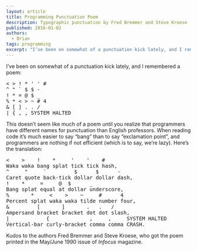 ```yaml
---
layout: article
title: Programming Punctuation Poem
description: Typographic punctuation by Fred Bremmer and Steve Kroese
published: 2016-01-02
authors:
  - Brian
tags: programming
excerpt: "I’ve been on somewhat of a punctuation kick lately, and I remembered a poem:"
---
```

I’ve been on somewhat of a punctuation kick lately, and I remembered a poem:

<pre>< > ! * ' ' #
^ " ` $ $ -
! * = @ $ _
% * < > ~ # 4
& [ ] . . /
| { , , SYSTEM HALTED</pre>

This doesn’t seem like much of a poem until you realize that programmers have different names for punctuation than English professors. When reading code it’s much easier to say “bang” than to say “exclamation point”, and programmers are nothing if not efficient (which is to say, we’re lazy). Here’s the translation:

<pre><    >    !    *     '    '    #
Waka waka bang splat tick tick hash,
^     "     `         $      $      -
Caret quote back-tick dollar dollar dash,
!    *     =     @  $      _
Bang splat equal at dollar underscore,
%       *     <    >    ~     #      4  
Percent splat waka waka tilde number four,
&         [       ]       .   .   /    
Ampersand bracket bracket dot dot slash,
|            {             ,     ,     SYSTEM HALTED    
Vertical-bar curly-bracket comma comma CRASH.</pre>

Kudos to the authors Fred Bremmer and Steve Kroese, who got the poem printed in the May/June 1990 issue of *Infocus* magazine.